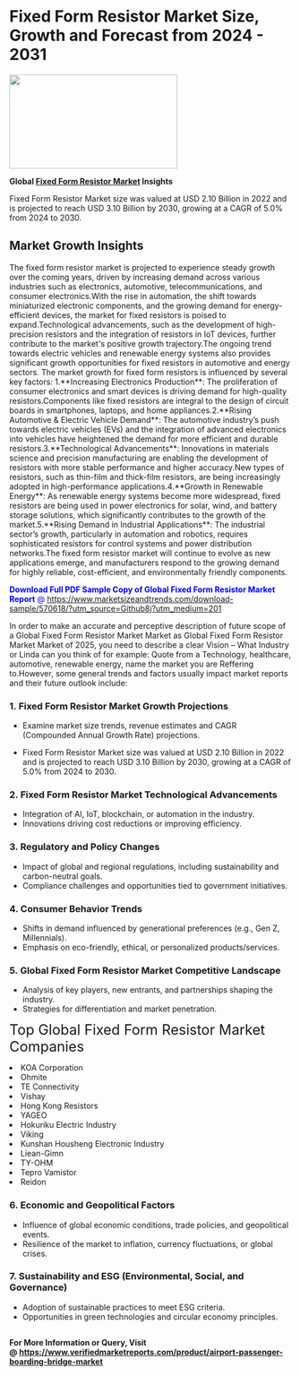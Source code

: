 <H1>Fixed Form Resistor Market Size, Growth and Forecast from 2024 - 2031</H1><img class="aligncenter size-medium wp-image-584254" src="https://thirdeyenews.in/wp-content/uploads/2024/09/Global-Market-Research-300x168.jpeg" alt="" width="300" height="168" /><p><strong>Global&nbsp;<a href="https://www.marketsizeandtrends.com/download-sample/570618/?utm_source=Github8j?utm_medium=201">Fixed Form Resistor Market</a> Insights</strong></p><p>Fixed Form Resistor Market size was valued at USD 2.10 Billion in 2022 and is projected to reach USD 3.10 Billion by 2030, growing at a CAGR of 5.0% from 2024 to 2030.</p><p><h2>Market Growth Insights</h2> The fixed form resistor market is projected to experience steady growth over the coming years, driven by increasing demand across various industries such as electronics, automotive, telecommunications, and consumer electronics.With the rise in automation, the shift towards miniaturized electronic components, and the growing demand for energy-efficient devices, the market for fixed resistors is poised to expand.Technological advancements, such as the development of high-precision resistors and the integration of resistors in IoT devices, further contribute to the market's positive growth trajectory.The ongoing trend towards electric vehicles and renewable energy systems also provides significant growth opportunities for fixed resistors in automotive and energy sectors.<a href="download-sample-link" style="text-decoration: none; color: blue;"></a> The market growth for fixed form resistors is influenced by several key factors: 1.**Increasing Electronics Production**: The proliferation of consumer electronics and smart devices is driving demand for high-quality resistors.Components like fixed resistors are integral to the design of circuit boards in smartphones, laptops, and home appliances.2.**Rising Automotive & Electric Vehicle Demand**: The automotive industry’s push towards electric vehicles (EVs) and the integration of advanced electronics into vehicles have heightened the demand for more efficient and durable resistors.3.**Technological Advancements**: Innovations in materials science and precision manufacturing are enabling the development of resistors with more stable performance and higher accuracy.New types of resistors, such as thin-film and thick-film resistors, are being increasingly adopted in high-performance applications.4.**Growth in Renewable Energy**: As renewable energy systems become more widespread, fixed resistors are being used in power electronics for solar, wind, and battery storage solutions, which significantly contributes to the growth of the market.5.**Rising Demand in Industrial Applications**: The industrial sector’s growth, particularly in automation and robotics, requires sophisticated resistors for control systems and power distribution networks.The fixed form resistor market will continue to evolve as new applications emerge, and manufacturers respond to the growing demand for highly reliable, cost-efficient, and environmentally friendly components.<a href="get-more-insights-link" style="text-decoration: none; color: blue;"></p><p><span class=""><strong>Download Full PDF Sample Copy of Global Fixed Form Resistor Market Report</strong> @ <a href="https://www.marketsizeandtrends.com/download-sample/570618/?utm_source=Github8j?utm_medium=201" target="_blank">https://www.marketsizeandtrends.com/download-sample/570618/?utm_source=Github8j?utm_medium=201</a></span></p><p>In order to make an accurate and perceptive description of future scope of a Global&nbsp;Fixed Form Resistor Market Market as Global&nbsp;Fixed Form Resistor Market Market of 2025, you need to describe a clear Vision &ndash; What Industry or Linda can you think of for example: Quote from a Technology, healthcare, automotive, renewable energy, name the market you are Reffering to.However, some general trends and factors usually impact market reports and their future outlook include:</p><h3>1.&nbsp;<strong>Fixed Form Resistor Market Growth Projections</strong></h3><ul><li>Examine market size trends, revenue estimates and CAGR (Compounded Annual Growth Rate) projections.</li><li><p>Fixed Form Resistor Market size was valued at USD 2.10 Billion in 2022 and is projected to reach USD 3.10 Billion by 2030, growing at a CAGR of 5.0% from 2024 to 2030.</p></li></ul><h3>2.&nbsp;<strong>Fixed Form Resistor Market Technological Advancements</strong></h3><ul><li>Integration of AI, IoT, blockchain, or automation in the industry.</li><li>Innovations driving cost reductions or improving efficiency.</li></ul><h3>3.&nbsp;<strong>Regulatory and Policy Changes</strong></h3><ul><li>Impact of global and regional regulations, including sustainability and carbon-neutral goals.</li><li>Compliance challenges and opportunities tied to government initiatives.</li></ul><h3>4.&nbsp;<strong>Consumer Behavior Trends</strong></h3><ul><li>Shifts in demand influenced by generational preferences (e.g., Gen Z, Millennials).</li><li>Emphasis on eco-friendly, ethical, or personalized products/services.</li></ul><h3>5.&nbsp;<strong>Global Fixed Form Resistor Market Competitive Landscape</strong></h3><ul><li>Analysis of key players, new entrants, and partnerships shaping the industry.</li><li>Strategies for differentiation and market penetration.</li></ul><p data-pm-slice="1 1 []"><span style="color: inherit; font-family: inherit; font-size: 25px;">Top Global Fixed Form Resistor Market Companies</span></p><div class="" data-test-id=""><p><li>KOA Corporation</li><li> Ohmite</li><li> TE Connectivity</li><li> Vishay</li><li> Hong Kong Resistors</li><li> YAGEO</li><li> Hokuriku Electric Industry</li><li> Viking</li><li> Kunshan Housheng Electronic Industry</li><li> Liean-Gimn</li><li> TY-OHM</li><li> Tepro Vamistor</li><li> Reidon</li></p></div><h3>6.&nbsp;<strong>Economic and Geopolitical Factors</strong></h3><ul><li>Influence of global economic conditions, trade policies, and geopolitical events.</li><li>Resilience of the market to inflation, currency fluctuations, or global crises.</li></ul><h3>7.&nbsp;<strong>Sustainability and ESG (Environmental, Social, and Governance)</strong></h3><ul><li>Adoption of sustainable practices to meet ESG criteria.</li><li>Opportunities in green technologies and circular economy principles.</li></ul><h2><strong style="font-size: 14px;">For More Information or Query, Visit @&nbsp;</strong><a style="background-color: #ffffff; font-size: 14px;" href="https://www.marketsizeandtrends.com/report/fixed-form-resistor-market/" target="_blank">https://www.verifiedmarketreports.com/product/airport-passenger-boarding-bridge-market</a></h2>
